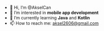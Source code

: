 - 👋 Hi, I’m @AkselCan
- 👀 I’m interested in **mobile app development**
- 🌱 I’m currently learning **Java** and **Kotlin**
- 📫 How to reach me: aksel2606@gmail.com

<!---
AkselCan/AkselCan is a ✨ special ✨ repository because its `README.md` (this file) appears on your GitHub profile.
You can click the Preview link to take a look at your changes.
--->
